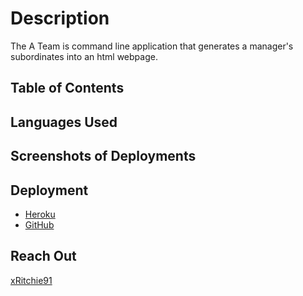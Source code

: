 # Description
The A Team is command line application that generates a manager's subordinates into an html webpage.

## Table of Contents

## Languages Used

## Screenshots of Deployments

## Deployment
- [Heroku](https://dashboard.heroku.com/apps/cryptic-earth-53981/deploy/github)
- [GitHub](https://xritchie91.github.io/The-A-Team/)

## Reach Out
[xRitchie91](https://github.com/xRitchie91)

